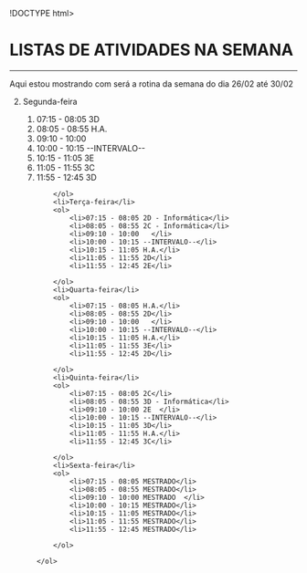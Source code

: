 !DOCTYPE html>
<html lang="en">
<head>
    <meta charset="UTF-8">
    <meta name="viewport" content="width=device-width, initial-scale=1.0">
    <link rel="shortcut icon" href="ICONE.ico" type="Aula-03/ICONE"
    <title></title>
</head>
<body>
    <h1> LISTAS DE ATIVIDADES NA SEMANA</h1>
    <hr>
    <p> Aqui estou mostrando com será a rotina da semana do dia 26/02 até 30/02</p>
    <!--
    <img src="NEWTON1.jpg" alt="logo do newton">
    -->
    <ol start="2">
        <li>Segunda-feira</li>
        <ol>
            <li>07:15 - 08:05 3D</li>
            <li>08:05 - 08:55 H.A.</li>
            <li>09:10 - 10:00   </li>
            <li>10:00 - 10:15 --INTERVALO--</li>
            <li>10:15 - 11:05 3E</li>
            <li>11:05 - 11:55 3C</li>
            <li>11:55 - 12:45 3D</li>

        </ol>
        <li>Terça-feira</li>
        <ol>
            <li>07:15 - 08:05 2D - Informática</li>
            <li>08:05 - 08:55 2C - Informática</li>
            <li>09:10 - 10:00   </li>
            <li>10:00 - 10:15 --INTERVALO--</li>
            <li>10:15 - 11:05 H.A.</li>
            <li>11:05 - 11:55 2D</li>
            <li>11:55 - 12:45 2E</li>

        </ol>
        <li>Quarta-feira</li>
        <ol>
            <li>07:15 - 08:05 H.A.</li>
            <li>08:05 - 08:55 2D</li>
            <li>09:10 - 10:00   </li>
            <li>10:00 - 10:15 --INTERVALO--</li>
            <li>10:15 - 11:05 H.A.</li>
            <li>11:05 - 11:55 3E</li>
            <li>11:55 - 12:45 2D</li>

        </ol>
        <li>Quinta-feira</li>
        <ol>
            <li>07:15 - 08:05 2C</li>
            <li>08:05 - 08:55 3D - Informática</li>
            <li>09:10 - 10:00 2E  </li>
            <li>10:00 - 10:15 --INTERVALO--</li>
            <li>10:15 - 11:05 3D</li>
            <li>11:05 - 11:55 H.A.</li>
            <li>11:55 - 12:45 3C</li>

        </ol>
        <li>Sexta-feira</li>
        <ol>
            <li>07:15 - 08:05 MESTRADO</li>
            <li>08:05 - 08:55 MESTRADO</li>
            <li>09:10 - 10:00 MESTRADO  </li>
            <li>10:00 - 10:15 MESTRADO</li>
            <li>10:15 - 11:05 MESTRADO</li>
            <li>11:05 - 11:55 MESTRADO</li>
            <li>11:55 - 12:45 MESTRADO</li>

        </ol>

    </ol>
    
</body>
</html>
